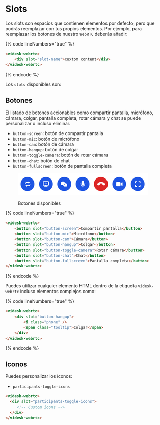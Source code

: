 # Slots

Los slots son espacios que contienen elementos por defecto, pero que podrás reemplazar con tus propios elementos. Por ejemplo, para reemplazar los botones de nuestro `WebRTC` deberás añadir:

{% code lineNumbers="true" %}
```html
<videsk-webrtc>
    <div slot="slot-name">cuxtom content</div>
</videsk-webrtc>
```
{% endcode %}

Los `slots` disponibles son:

## Botones

El listado de botones accionables como compartir pantalla, micrófono, cámara, colgar, pantalla completa, rotar cámara y chat se puede personalizar o incluso eliminar.

* `button-screen`: botón de compartir pantalla
* `button-mic`: botón de micrófono
* `button-cam`: botón de cámara
* `button-hangup`: botón de colgar
* `button-toggle-camera`: botón de rotar cámara
* `button-chat`: botón de chat
* `button-fullscreen`: botón de pantalla completa

<figure><img src="../../.gitbook/assets/image (1) (1).png" alt=""><figcaption><p>Botones disponibles</p></figcaption></figure>

{% code lineNumbers="true" %}
```html
<videsk-webrtc>
    <button slot="button-screen">Compartir pantalla</button>
    <button slot="button-mic">Micrófono</button>
    <button slot="button-cam">Cámara</button>
    <button slot="button-hangup">Colgar</button>
    <button slot="button-toggle-camera">Rotar cámara</button>
    <button slot="button-chat">Chat</button>
    <button slot="button-fullscreen">Pantalla completa</button>
</videsk-webrtc>
```
{% endcode %}

Puedes utilizar cualquier elemento HTML dentro de la etiqueta `videsk-webrtc` incluso elementos complejos como:

{% code lineNumbers="true" %}
```html
<videsk-webrtc>
    <div slot="button-hangup">
        <i class="phone" />
        <span class="tooltip">Colgar</span>
    </div>
</videsk-webrtc>
```
{% endcode %}

## Iconos

Puedes personalizar los íconos:

* `participants-toggle-icons`

```html
<videsk-webrtc>
  <div slot="participants-toggle-icons">
     <!-- Custom icons -->
  </div>
</videsk-webrtc>
```
